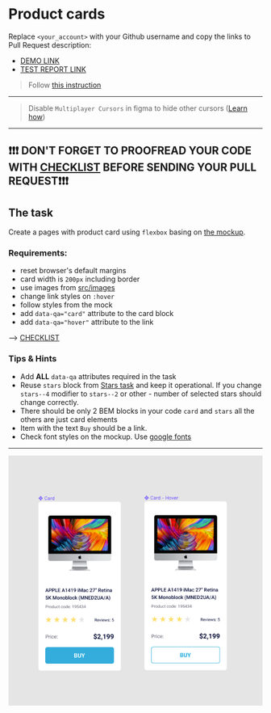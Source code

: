 # Product cards
Replace `<your_account>` with your Github username and copy the links to Pull Request description:
- [DEMO LINK](https://venher-v.github.io/layout_product-cards/)
- [TEST REPORT LINK](https://venher-v.github.io/layout_product-cards/report/html_report/)

> Follow [this instruction](https://mate-academy.github.io/layout_task-guideline)
___

> Disable `Multiplayer Cursors` in figma to hide other cursors ([Learn how](https://mate-academy.github.io/layout_task-guideline/figma.html#multiplayer-cursors))
___

## ❗️❗️❗️ DON'T FORGET TO PROOFREAD YOUR CODE WITH [CHECKLIST](https://github.com/mate-academy/layout_product-cards/blob/master/checklist.md) BEFORE SENDING YOUR PULL REQUEST❗️❗️❗️

## The task
Create a pages with product card using `flexbox` basing on [the mockup](https://www.figma.com/file/ojkArVazq7vsX0nbpn9CxZ/Moyo-%2F-Catalog-(ENG)?node-id=11325%3A2287).

### Requirements:
+ reset browser's default margins
+ card width is `200px` including border
+ use images from [src/images](src/images)
+ change link styles on `:hover`
+ follow styles from the mock
+ add `data-qa="card"` attribute to the card block
+ add `data-qa="hover"` attribute to the link

--> [CHECKLIST](https://github.com/mate-academy/layout_product-cards/blob/master/checklist.md)

### Tips & Hints
+ Add **ALL** `data-qa` attributes required in the task
+ Reuse `stars` block from [Stars task](https://github.com/mate-academy/layout_stars)
and keep it operational. If you change `stars--4` modifier to `stars--2` or
other - number of selected stars should change correctly.
+ There should be only 2 BEM blocks in your code `card` and `stars` all the others are just card elements
+ Item with the text `Buy` should be a link.
+ Check font styles on the mockup. Use [google fonts](https://fonts.google.com/)

---
![screenshot](./references/card-example.png)

